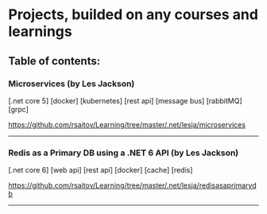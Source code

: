 # Projects, builded on any courses and learnings
## Table of contents:
### Microservices (by Les Jackson)
[.net core 5] [docker] [kubernetes] [rest api] [message bus] [rabbitMQ] [grpc]

https://github.com/rsaitov/Learning/tree/master/.net/lesja/microservices

---

### Redis as a Primary DB using a .NET 6 API (by Les Jackson)
[.net core 6] [web api] [rest api] [docker] [cache] [redis]

https://github.com/rsaitov/Learning/tree/master/.net/lesja/redisasaprimarydb

---
